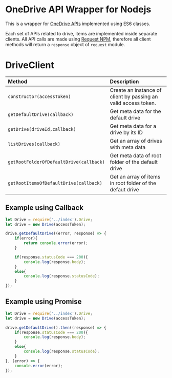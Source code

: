 # OneDrive API Wrapper for Nodejs
This is a wrapper for [OneDrive APIs](https://dev.onedrive.com/getting-started.htm) implemented using ES6 classes.

Each set of APIs related to drive, items are implemented inside separate clients. All API calls are made using [Request NPM](https://www.npmjs.com/package/request), therefore all client methods will return a `response` object of `request` module.

# DriveClient

| Method | Description |
| :--- | :--- |
| `constructor(accessToken)` | Create an instance of client by passing an valid access token. |
| `getDefaultDrive(callback)` | Get meta data for the default drive |
| `getDrive(driveId,callback)` | Get meta data for a drive by its ID |
| `listDrives(callback)` | Get an array of drives with meta data |
| `getRootFolderOfDefaultDrive(callback)` | Get meta data of root folder of the default drive | 
| `getRootItemsOfDefaultDrive(callback)` | Get an array of items in root folder of the defaut drive |


## Example using Callback

```javascript
let Drive = require('../index').Drive;
let drive = new Drive(accessToken);

drive.getDefaultDrive((error, response) => {
    if(error){
        return console.error(error);
    }

    if(response.statusCode === 200){
        console.log(response.body);
    }
    else{
        console.log(response.statusCode);
    }
});
```

## Example using Promise

```javascript
let Drive = require('../index').Drive;
let drive = new Drive(accessToken);

drive.getDefaultDrive().then((response) => {
    if(response.statusCode === 200){
        console.log(response.body);
    }
    else{
        console.log(response.statusCode);
    }
}, (error) => {
    console.error(error);
});
```